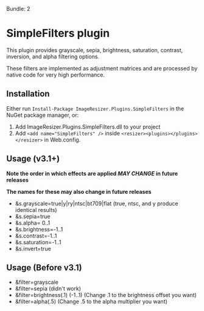 Bundle: 2

# SimpleFilters plugin

This plugin provides grayscale, sepia, brightness, saturation, contrast, inversion, and alpha filtering options.

These filters are implemented as adjustment matrices and are processed by native code for very high performance.


## Installation

Either run `Install-Package ImageResizer.Plugins.SimpleFilters` in the NuGet package manager, or:

1. Add ImageResizer.Plugins.SimpleFilters.dll to your project
2. Add `<add name="SimpleFilters" />` inside `<resizer><plugins></plugins></resizer>` in Web.config.


## Usage (v3.1+)

**Note the order in which effects are applied *MAY CHANGE* in future releases**

**The names for these may also change in future releases**

* &s.grayscale=true|y|ry|ntsc|bt709|flat  (true, ntsc, and y produce identical results)
* &s.sepia=true
* &s.alpha= 0..1
* &s.brightness=-1..1
* &s.contrast=-1..1
* &s.saturation=-1..1
* &s.invert=true

## Usage (Before v3.1)

* &filter=grayscale
* &filter=sepia (didn't work)
* &filter=brightness(.1) (-1..1) (Change .1 to the brightness offset you want)
* &filter=alpha(.5)   (Change .5 to the alpha multiplier you want)
